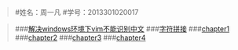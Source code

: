 >#姓名：周一凡
>#学号：2013301020017

>###[解决windows环境下vim不能识别中文](http://www.360doc.com/content/11/1112/00/68824_163694203.shtml)
>###[字符拼接](https://github.com/fxdhi/computationalphysics_N2013301020017/tree/master/exercise3)
>###[chapter1](https://github.com/fxdhi/computationalphysics_N2013301020017/tree/master/chapter1)
>###[chapter2](https://github.com/fxdhi/computationalphysics_N2013301020017/tree/master/chapter2)
>###[chapter3](https://github.com/fxdhi/computationalphysics_N2013301020017/tree/master/chapter3)
>###[chapter4](https://github.com/fxdhi/computationalphysics_N2013301020017/tree/master/chapter4)
